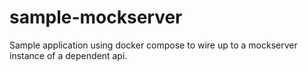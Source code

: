 # sample-mockserver
Sample application using docker compose to wire up to a mockserver instance of a dependent api.
